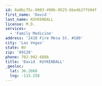 ```yaml
---
id: 0a0bc75c-9003-490b-9525-6be4b2ffb94f
first_name: 'David '
last_name: KUYKENDALL
license: M.D.
services:
  - 'Family Medicine'
address: '2410 Fire Mesa St. #180'
city: 'Las Vegas'
state: NV
zip: '89128'
phone: 702-992-6888
title: 'David  KUYKENDALL'
_geoloc:
  lat: 36.2068
  lng: -115.258
---
```

